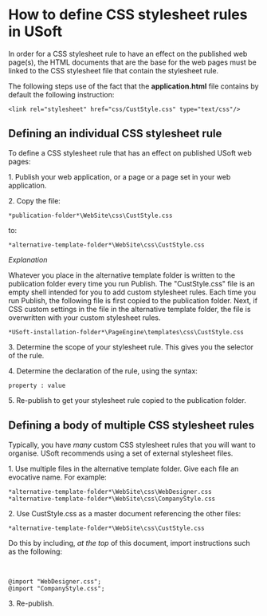 # How to define CSS stylesheet rules in USoft

In order for a CSS stylesheet rule to have an effect on the published web page(s), the HTML documents that are the base for the web pages must be linked to the CSS stylesheet file that contain the stylesheet rule.

The following steps use of the fact that the **application.html** file contains by default the following instruction:

```language-xml
<link rel="stylesheet" href="css/CustStyle.css" type="text/css"/>

```

## Defining an individual CSS stylesheet rule

To define a CSS stylesheet rule that has an effect on published USoft web pages:

1. Publish your web application, or a page or a page set in your web application.

2. Copy the file:

```
*publication-folder*\WebSite\css\CustStyle.css

```

to:

```
*alternative-template-folder*\WebSite\css\CustStyle.css

```

*Explanation*

Whatever you place in the alternative template folder is written to the publication folder every time you run Publish. The "CustStyle.css" file is an empty shell intended for you to add custom stylesheet rules. Each time you run Publish, the following file is first copied to the publication folder. Next, if CSS custom settings in the file in the alternative template folder, the file is overwritten with your custom stylesheet rules.

```
*USoft-installation-folder*\PageEngine\templates\css\CustStyle.css

```

3. Determine the scope of your stylesheet rule. This gives you the selector of the rule.

4. Determine the declaration of the rule, using the syntax:

```
property : value 
```

5. Re-publish to get your stylesheet rule copied to the publication folder.

## Defining a body of multiple CSS stylesheet rules

Typically, you have *many* custom CSS stylesheet rules that you will want to organise. USoft recommends using a set of external stylesheet files.

1. Use multiple files in the alternative template folder. Give each file an evocative name. For example:

```
*alternative-template-folder*\WebSite\css\WebDesigner.css
*alternative-template-folder*\WebSite\css\CompanyStyle.css

```

2. Use CustStyle.css as a master document referencing the other files:

```
*alternative-template-folder*\WebSite\css\CustStyle.css

```

Do this by including, *at the top* of this document, import instructions such as the following:

 

```
@import "WebDesigner.css";
@import "CompanyStyle.css";

```

3. Re-publish.

 
